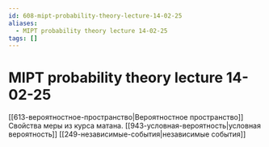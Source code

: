 ```yaml
---
id: 608-mipt-probability-theory-lecture-14-02-25
aliases:
  - MIPT probability theory lecture 14-02-25
tags: []
---
```


# MIPT probability theory lecture 14-02-25
[[613-вероятностное-пространство|Вероятностное пространство]]
Свойства меры из курса матана.
[[943-условная-вероятность|условная вероятность]]
[[249-независимые-события|независимые события]]
